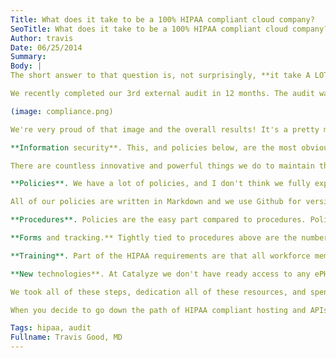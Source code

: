 ```yaml
---
Title: What does it take to be a 100% HIPAA compliant cloud company?
SeoTitle: What does it take to be a 100% HIPAA compliant cloud company?
Author: travis
Date: 06/25/2014
Summary: 
Body: |
The short answer to that question is, not surprisingly, **it take A LOT of time, energy, and money to be 100% HIPAA compliant**. At Catalyze we're focused on security and HIPAA compliance. It's a differentiator and we aren't reaching when we say *[It's in our DNA](https://catalyze.io/compliance/)*, referring to HIPAA compliance. Because of that focus, we have a lot of resources for compliance. That translates to a lot of time and money on security and organizational policies and procedures specifically to comply with HIPAA.

We recently completed our 3rd external audit in 12 months. The audit was performed by Coalfire Systems, a large national 3rd party auditor. The results of that audit are a very lengthy report, about 20 pages, but the entire report can be boiled down to the image below (we can't share the entire report here because there are things in it that would be considered internal and sensitive to Catalyze, like IP addresses, specific controls, etc).

(image: compliance.png)

We're very proud of that image and the overall results! It's a pretty materially-compliant green. The truth is it took a lot of time and effort to get here, and we learned way more about HIPAA than we every expected. We did not outsource any of our compliance work because it is core to what we do. All of our policies and procedures are written, reviewed, and maintained in house, just like our code; policies are reviewed, using a similar pull request process that we use for our code review, as well as by external auditors, but our policies are owned wholly by Catalyze. Below are some high level things we've learned.

**Information security**. This, and policies below, are the most obvious parts of HIPAA. Fortunately for us, our fearless CTO and Chief Security Officer is an info sec expert, having worked with highly classified data for the DoD, built intrusion detection systems, and been mentioned in several information security texts. Our technology is built from the ground up to be secure and expose data only when access is specifically granted, never by default. Starting with a minimum access standard is hard when you are trying to build a flexible platform and API for developers, but we think we've accomplished combining simplicity, security, and flexibility, including our new [ACL features](https://docs.catalyze.io/guides/api/latest/permissions_and_acls/README.html).

There are countless innovative and powerful things we do to maintain the integrity, privacy, and security of data on Catalyze and we need to do a better job of sharing those with our customers and the cloud community as a whole. In addition to insight into how we secure our networks, systems, and data, we also intend to start open sourcing libraries we've written so stay tuned.

**Policies**. We have a lot of policies, and I don't think we fully expected to spend so much time developing and refining them. The last time I checked we had about 26, 000 words worth of policies, including our BAA. You can look at our policies [here](https://catalyze.io/policy/).

All of our policies are written in Markdown and we use Github for version control. We will be open sourcing our policies very soon, and hope that others can use them to simplify their lives. [Accountable](http://accountablehq.com/) is good source of policies and overall management of the administrative side of HIPAA.

**Procedures**. Policies are the easy part compared to procedures. Policies dictate the procedures that are required to adhere to those policies. Procedures are the processes that define specifically how we operate at Catalyze. Procedures can make for tedious work, especially when it comes to HIPAA compliance where documentation is essential at pretty much all everything. We did not anticipate how many procedures we'd need to put into place but we've been creative in their application and it's let us remain agile within a highly regulated industry.

**Forms and tracking.** Tightly tied to procedures above are the number of forms and the amount of tracking that we do. As an example, when you create a policy for [system access](https://catalyze.io/policy/#system-access-policy), you need a way to track requests and access grants to various systems and data. This is one of many examples, including changes to our infrastructure, firewall rules, etc. We lean heavily on Google Forms and Spreadsheets for this, and find them to be very effective. When we were going through our HIPAA audits and our HITRUST audit, this was a very easy way for us to show evidence of following policies and procedures.

**Training**. Part of the HIPAA requirements are that all workforce members (employees and contractors) have training on HIPAA. We looked at the available training options and felt that the majority were created for covered entities, people that handle paper records, and people that work with patients. We decided those had zero value to our employees so we wrote our own [HIPAA introductory training](https://training.catalyze.io/). All new employees at Catalyze complete this training. We also do weekly demonstrations that cover topics related to security, privacy, and health industry trends for all Catalyze team members.

**New technologies**. At Catalyze we don't have ready access to any ePHI, but we do store sensitive information and support our customers with their applications. As such, we made the decision early on to either own and manage systems that store sensitive information or work with companies that will sign BAAs with us. We utilize our own Gitlab server and have BAAs in place with both Box and Google Apps.

We took all of these steps, dedication all of these resources, and spent all of these resources because operating as a business associate, with all organization and admin requirements met, sets us apart from everybody else in the compliant infrastructure business. We don't just sign business associate agreements (BAAs) and secure our infrastructure, we comply with HIPAA to the full extent of the rules. It gives us additional insight into our customers' needs and keep us intimately close to the problem we are solving. It is also extremely valuable to our customers when they work with compliance offices and point to our audit reports and white papers.

When you decide to go down the path of HIPAA compliant hosting and APIs, we encourage you to spend time digging deeper than sales and into how the offerings and organizations available to you differ in approaches to HIPAA, and which are really solving your problem vs selling you a checkbox for a BAA. If you have a question about about compliance at Catalyze, please [email me](mailto:travis@catalyze.io) and I'll be happy to tell you everything we've learned and why we're so proactive about compliance and transparency.

Tags: hipaa, audit
Fullname: Travis Good, MD
---
```

